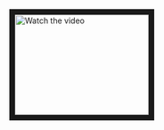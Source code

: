 <a href="http://www.youtube.com/watch?feature=player_embedded&v=RQJScMSBCbQ" target="_blank">
 <img src="http://img.youtube.com/vi/RQJScMSBCbQ/mqdefault.jpg" alt="Watch the video" width="240" height="180" border="10" />
</a>
